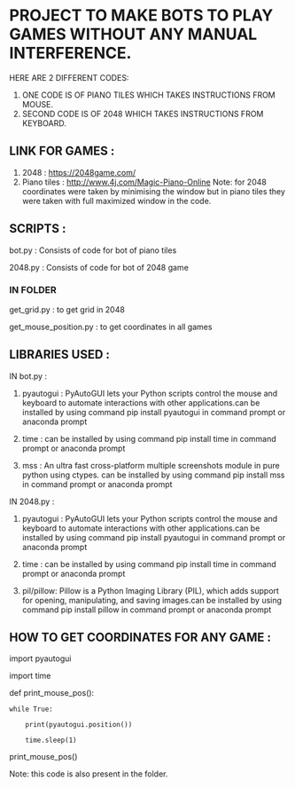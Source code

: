 # PROJECT TO MAKE BOTS TO PLAY GAMES WITHOUT ANY MANUAL INTERFERENCE.

HERE ARE 2 DIFFERENT CODES:
1) ONE CODE IS OF PIANO TILES WHICH TAKES INSTRUCTIONS FROM MOUSE.
2) SECOND CODE IS OF 2048 WHICH TAKES INSTRUCTIONS FROM KEYBOARD.

## LINK FOR GAMES :
1) 2048 : https://2048game.com/
2) Piano tiles : http://www.4j.com/Magic-Piano-Online 
Note: for 2048 coordinates were taken by minimising the window but in piano tiles they were taken with full maximized window in the code.

## SCRIPTS :

bot.py : Consists of code for bot of piano tiles 

2048.py : Consists of code for bot of 2048 game

### IN FOLDER 
get_grid.py : to get grid in 2048 

get_mouse_position.py : to get coordinates in all games



## LIBRARIES USED :

IN bot.py :
1) pyautogui : PyAutoGUI lets your Python scripts control the mouse and keyboard to automate interactions with other applications.can be installed by using command pip install pyautogui in command prompt or anaconda prompt

2) time : can be installed by using command pip install time in command prompt or anaconda prompt 
           
3) mss : An ultra fast cross-platform multiple screenshots module in pure python using ctypes.  can be installed by using command pip install mss in command prompt or anaconda prompt 
            
IN 2048.py :
1) pyautogui : PyAutoGUI lets your Python scripts control the mouse and keyboard to automate interactions with other applications.can be installed by using command pip install pyautogui in command prompt or anaconda prompt

2. time : can be installed by using command pip install time in command prompt or anaconda prompt 

3. pil/pillow: Pillow is a Python Imaging Library (PIL), which adds support for opening, manipulating, and saving images.can be installed by using command pip install pillow in command prompt or anaconda prompt

## HOW TO GET COORDINATES FOR ANY GAME :

import pyautogui
 
import time


def print_mouse_pos():

    while True:
    
        print(pyautogui.position())
        
        time.sleep(1)
        


print_mouse_pos()

Note: this code is also present in the folder.
